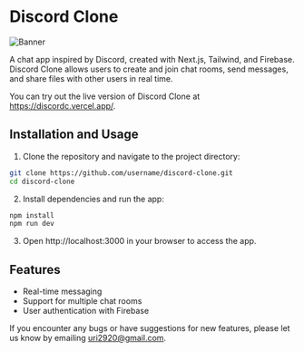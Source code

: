 # Discord Clone

![Banner](https://i.imgur.com/NMPcIUi.png)

A chat app inspired by Discord, created with Next.js, Tailwind, and Firebase. Discord Clone allows users to create and join chat rooms, send messages, and share files with other users in real time.

You can try out the live version of Discord Clone at https://discordc.vercel.app/.

## Installation and Usage

1. Clone the repository and navigate to the project directory:
```bash
git clone https://github.com/username/discord-clone.git
cd discord-clone
```

2. Install dependencies and run the app:

```bash
npm install
npm run dev
```

3. Open http://localhost:3000 in your browser to access the app.

## Features

- Real-time messaging
- Support for multiple chat rooms
- User authentication with Firebase


If you encounter any bugs or have suggestions for new features, please let us know by emailing uri2920@gmail.com.

